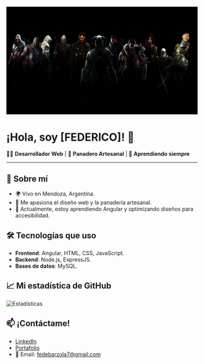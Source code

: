 ![Banner](banner.webp)
# ¡Hola, soy [FEDERICO]! 👋

🧑‍💻 **Desarrollador Web** | 🍞 **Panadero Artesanal** | 🚀 **Aprendiendo siempre**

---
## 🚀 Sobre mí
- 🌍 Vivo en Mendoza, Argentina.
- 🎨 Me apasiona el diseño web y la panadería artesanal.
- 🌱 Actualmente, estoy aprendiendo Angular y optimizando diseños para accesibilidad.

## 🛠️ Tecnologías que uso
- **Frontend**: Angular, HTML, CSS, JavaScript.
- **Backend**: Node.js, ExpressJS.
- **Bases de datos**: MySQL.

## 📈 Mi estadística de GitHub
![Estadísticas](https://github-readme-stats.vercel.app/api?username=pincha1212&show_icons=true&theme=radical)

## 📫 ¡Contáctame!
- [LinkedIn](https://www.linkedin.com/in/federico-barzola-7138b3216)
- [Portafolio](https://pincha1212.github.io/fb-frontend-with-angular/)
- 📧 Email: fedebarzola7@gmail.com
